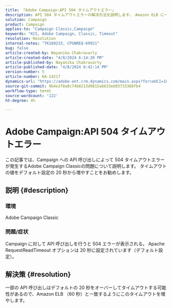 ```yaml
---
title: 「Adobe Campaign:API 504 タイムアウトエラー」
description: API 504 タイムアウトエラーの解決方法を説明します。 Amazon ELB に一致するようにタイムアウトを増やします（60 秒）。」
solution: Campaign
product: Campaign
applies-to: "Campaign Classic,Campaign"
keywords: "KCS, Adobe Campaign, Classic, Timeout"
resolution: Resolution
internal-notes: "TK169233, CPGNREQ-69921"
bug: false
article-created-by: Nayanika Chakravarty
article-created-date: "4/8/2024 6:14:20 PM"
article-published-by: Nayanika Chakravarty
article-published-date: "4/8/2024 6:42:14 PM"
version-number: 5
article-number: KA-14217
dynamics-url: "https://adobe-ent.crm.dynamics.com/main.aspx?forceUCI=1&pagetype=entityrecord&etn=knowledgearticle&id=e03e98cb-d3f5-ee11-a1fe-6045bd006295"
source-git-commit: 9b4e2f8a8c74b8213d9815ab633eb03733368fb4
workflow-type: tm+mt
source-wordcount: '122'
ht-degree: 4%

---
```


# Adobe Campaign:API 504 タイムアウトエラー


この記事では、Campaign への API 呼び出しによって 504 タイムアウトエラーが発生するAdobe Campaign Classicの問題について説明します。 タイムアウトの値をデフォルト設定の 20 秒から増やすことをお勧めします。

## 説明 {#description}


### 環境

Adobe Campaign Classic

### 問題/症状

Campaign に対して API 呼び出しを行うと 504 エラーが表示される。 Apache RequestReadTimeout オプションは 20 秒に設定されています（デフォルト設定）。


## 解決策 {#resolution}


一部の API 呼び出しはデフォルトの 20 秒をオーバーしてタイムアウトする可能性があるので、Amazon ELB （60 秒）と一致するようにこのタイムアウトを増やします。
